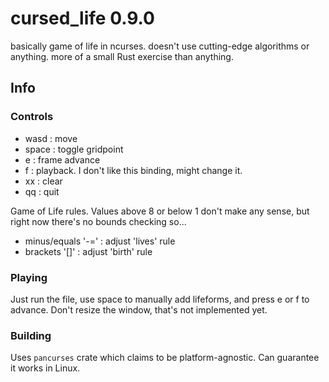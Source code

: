 # cursed_life 0.9.0
basically game of life in ncurses. doesn't use cutting-edge algorithms or anything. more of a small Rust exercise than anything.

## Info
### Controls
 - wasd  : move
 - space : toggle gridpoint
 - e     : frame advance
 - f     : playback. I don't like this binding, might change it.
 - xx    : clear
 - qq    : quit

Game of Life rules. Values above 8 or below 1 don't make any sense, but right now there's no bounds checking so...
 - minus/equals '-='  : adjust 'lives' rule
 - brackets '[]'      : adjust 'birth' rule

### Playing
Just run the file, use space to manually add lifeforms, and press e or f to advance. Don't resize the window, that's not implemented yet.

### Building
Uses `pancurses` crate which claims to be platform-agnostic. Can guarantee it works in Linux.
